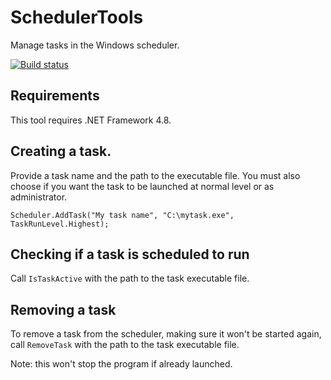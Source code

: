 # SchedulerTools
Manage tasks in the Windows scheduler.

[![Build status](https://ci.appveyor.com/api/projects/status/olu0fg1v4a329k5v?svg=true)](https://ci.appveyor.com/project/dlebansais/schedulertools)

## Requirements

This tool requires .NET Framework 4.8. 

## Creating a task.

Provide a task name and the path to the executable file. You must also choose if you want the task to be launched at normal level or as administrator.

````
Scheduler.AddTask("My task name", "C:\mytask.exe", TaskRunLevel.Highest);
````

## Checking if a task is scheduled to run

Call `IsTaskActive` with the path to the task executable file.

## Removing a task

To remove a task from the scheduler, making sure it won't be started again, call `RemoveTask` with the path to the task executable file.

Note: this won't stop the program if already launched.
